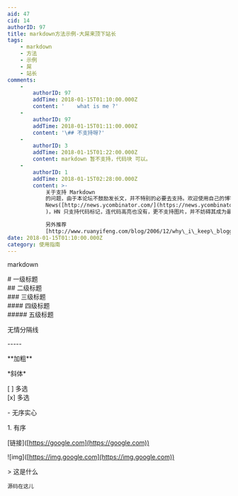 ```yaml
---
aid: 47
cid: 14
authorID: 97
title: markdown方法示例-大屌来顶下站长
tags:
    - markdown
    - 方法
    - 示例
    - 屌
    - 站长
comments:
    -
        authorID: 97
        addTime: 2018-01-15T01:10:00.000Z
        content: '    what is me ?'
    -
        authorID: 97
        addTime: 2018-01-15T01:11:00.000Z
        content: '\## 不支持呀?'
    -
        authorID: 3
        addTime: 2018-01-15T01:22:00.000Z
        content: markdown 暂不支持，代码块 可以。
    -
        authorID: 1
        addTime: 2018-01-15T02:28:00.000Z
        content: >-
            关于支持 Markdown
            的问题，由于本论坛不鼓励发长文，并不特别的必要去支持。欢迎使用自己的博客撰写长文阐发意见，然后粘贴链接，本站重在讨论。Hacker
            News([http://news.ycombinator.com/](https://news.ycombinator.com/)
            )，HN 只支持代码标记，连代码高亮也没有，更不支持图片，并不妨碍其成为最受极客欢迎的论坛。  

            另外推荐
            [http://www.ruanyifeng.com/blog/2006/12/why\_i\_keep\_blogging.html](https://www.ruanyifeng.com/blog/2006/12/why_i_keep_blogging.html)
date: 2018-01-15T01:10:00.000Z
category: 使用指南
---
```


markdown

\# 一级标题  
\## 二级标题  
\### 三级标题  
\#### 四级标题  
\##### 五级标题

无情分隔线

\-----

\*\*加粗\*\*

\*斜体\*

\[ \] 多选  
\[x\] 多选

\- 无序实心

1\. 有序

\[链接\]([https://google.com](https://google.com))

!\[img\]([https://img.google.com](https://img.google.com))

\> 这是什么

    源码在这儿
